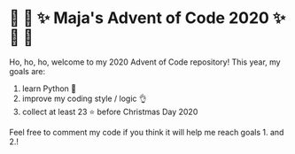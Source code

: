 # :christmas_tree: :snake: :sparkles: Maja's Advent of Code 2020 :sparkles: :snake: :christmas_tree:

Ho, ho, ho, welcome to my 2020 Advent of Code repository!
This year, my goals are:

1. learn Python :snake:
1. improve my coding style / logic :ok_hand:
1. collect at least 23 :star: before Christmas Day 2020

Feel free to comment my code if you think it will help me reach goals 1. and 2.!
